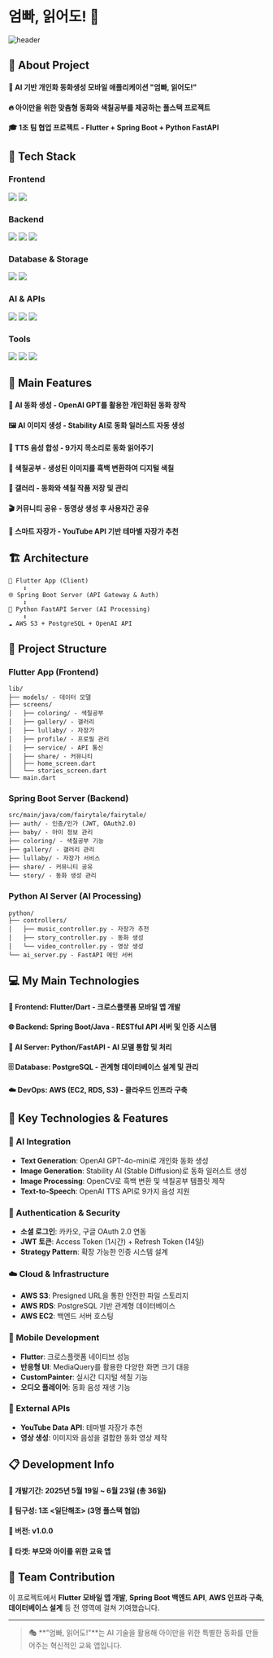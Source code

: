 # 엄빠, 읽어도! 📖

![header](https://capsule-render.vercel.app/api?type=waving&color=0:EEFF00,100:a82da8&height=300&section=header&text=Fairytale%20App%20%F0%9F%93%96)

## 👀 About Project
#### :raising_hand: AI 기반 개인화 동화생성 모바일 애플리케이션 "엄빠, 읽어도!"<br/>
#### :fire: 아이만을 위한 맞춤형 동화와 색칠공부를 제공하는 풀스택 프로젝트<br/>
#### :mortar_board: 1조 팀 협업 프로젝트 - Flutter + Spring Boot + Python FastAPI

## 🧱 Tech Stack

### Frontend
<!--Flutter-->
<img src="https://img.shields.io/badge/Flutter-02569B?style=flat-square&logo=flutter&logoColor=white"/>
<!--Dart-->
<img src="https://img.shields.io/badge/Dart-0175C2?style=flat-square&logo=dart&logoColor=white"/>

### Backend
<!--Spring Boot-->
<img src="https://img.shields.io/badge/Spring_Boot-6DB33F?style=flat-square&logo=spring-boot&logoColor=white"/>
<!--Python-->
<img src="https://img.shields.io/badge/Python-3776AB?style=flat-square&logo=python&logoColor=white"/>
<!--FastAPI-->
<img src="https://img.shields.io/badge/FastAPI-009688?style=flat-square&logo=FastAPI&logoColor=white"/>

### Database & Storage
<!--PostgreSQL-->
<img src="https://img.shields.io/badge/PostgreSQL-4169E1?style=flat-square&logo=postgresql&logoColor=white"/>
<!--Amazon AWS-->
<img src="https://img.shields.io/badge/Amazon_S3-FF9900?style=flat-square&logo=amazon-s3&logoColor=white"/>

### AI & APIs
<!--OpenAI-->
<img src="https://img.shields.io/badge/OpenAI-412991?style=flat-square&logo=openai&logoColor=white"/>
<!--Stability AI-->
<img src="https://img.shields.io/badge/Stability_AI-000000?style=flat-square&logo=stability-ai&logoColor=white"/>
<!--YouTube API-->
<img src="https://img.shields.io/badge/YouTube_API-FF0000?style=flat-square&logo=youtube&logoColor=white"/>

### Tools
<!--GitHub-->
<img src="https://img.shields.io/badge/GitHub-181717?style=flat-square&logo=github&logoColor=white"/>
<!--Notion-->
<img src="https://img.shields.io/badge/Notion-000000?style=flat-square&logo=notion&logoColor=white"/>
<!--Figma-->
<img src="https://img.shields.io/badge/Figma-F24E1E?style=flat-square&logo=figma&logoColor=white"/>

## 🌟 Main Features
#### 🎨 AI 동화 생성 - OpenAI GPT를 활용한 개인화된 동화 창작
#### 🖼️ AI 이미지 생성 - Stability AI로 동화 일러스트 자동 생성  
#### 🎵 TTS 음성 합성 - 9가지 목소리로 동화 읽어주기
#### 🎨 색칠공부 - 생성된 이미지를 흑백 변환하여 디지털 색칠
#### 📱 갤러리 - 동화와 색칠 작품 저장 및 관리
#### 🎬 커뮤니티 공유 - 동영상 생성 후 사용자간 공유
#### 🎵 스마트 자장가 - YouTube API 기반 테마별 자장가 추천

## 🏗️ Architecture
```
📱 Flutter App (Client)
    ↕️
🌐 Spring Boot Server (API Gateway & Auth)
    ↕️  
🧠 Python FastAPI Server (AI Processing)
    ↕️
☁️ AWS S3 + PostgreSQL + OpenAI API
```

## 📂 Project Structure

### Flutter App (Frontend)
```
lib/
├── models/ - 데이터 모델
├── screens/
│   ├── coloring/ - 색칠공부
│   ├── gallery/ - 갤러리  
│   ├── lullaby/ - 자장가
│   ├── profile/ - 프로필 관리
│   ├── service/ - API 통신
│   ├── share/ - 커뮤니티
│   ├── home_screen.dart
│   └── stories_screen.dart
└── main.dart
```

### Spring Boot Server (Backend)
```
src/main/java/com/fairytale/fairytale/
├── auth/ - 인증/인가 (JWT, OAuth2.0)
├── baby/ - 아이 정보 관리
├── coloring/ - 색칠공부 기능
├── gallery/ - 갤러리 관리
├── lullaby/ - 자장가 서비스
├── share/ - 커뮤니티 공유
└── story/ - 동화 생성 관리
```

### Python AI Server (AI Processing)
```
python/
├── controllers/
│   ├── music_controller.py - 자장가 추천
│   ├── story_controller.py - 동화 생성
│   └── video_controller.py - 영상 생성
└── ai_server.py - FastAPI 메인 서버
```

## 💻 My Main Technologies
#### 📱 **Frontend**: Flutter/Dart - 크로스플랫폼 모바일 앱 개발
#### 🌐 **Backend**: Spring Boot/Java - RESTful API 서버 및 인증 시스템  
#### 🧠 **AI Server**: Python/FastAPI - AI 모델 통합 및 처리
#### 🗄️ **Database**: PostgreSQL - 관계형 데이터베이스 설계 및 관리
#### ☁️ **DevOps**: AWS (EC2, RDS, S3) - 클라우드 인프라 구축

## 🚀 Key Technologies & Features

### 🧠 AI Integration
- **Text Generation**: OpenAI GPT-4o-mini로 개인화 동화 생성
- **Image Generation**: Stability AI (Stable Diffusion)로 동화 일러스트 생성
- **Image Processing**: OpenCV로 흑백 변환 및 색칠공부 템플릿 제작
- **Text-to-Speech**: OpenAI TTS API로 9가지 음성 지원

### 🔐 Authentication & Security
- **소셜 로그인**: 카카오, 구글 OAuth 2.0 연동
- **JWT 토큰**: Access Token (1시간) + Refresh Token (14일)
- **Strategy Pattern**: 확장 가능한 인증 시스템 설계

### ☁️ Cloud & Infrastructure
- **AWS S3**: Presigned URL을 통한 안전한 파일 스토리지
- **AWS RDS**: PostgreSQL 기반 관계형 데이터베이스
- **AWS EC2**: 백엔드 서버 호스팅

### 📱 Mobile Development
- **Flutter**: 크로스플랫폼 네이티브 성능
- **반응형 UI**: MediaQuery를 활용한 다양한 화면 크기 대응
- **CustomPainter**: 실시간 디지털 색칠 기능
- **오디오 플레이어**: 동화 음성 재생 기능

### 🎵 External APIs
- **YouTube Data API**: 테마별 자장가 추천
- **영상 생성**: 이미지와 음성을 결합한 동화 영상 제작

## 📋 Development Info
#### 📅 **개발기간**: 2025년 5월 19일 ~ 6월 23일 (총 36일)
#### 👥 **팀구성**: 1조 <일단해조> (3명 풀스택 협업)
#### 📱 **버전**: v1.0.0
#### 🎯 **타겟**: 부모와 아이를 위한 교육 앱

## 🤝 Team Contribution
이 프로젝트에서 **Flutter 모바일 앱 개발**, **Spring Boot 백엔드 API**, **AWS 인프라 구축**, **데이터베이스 설계** 등 전 영역에 걸쳐 기여했습니다.

---

> 🎭 **"엄빠, 읽어도!"**는 AI 기술을 활용해 아이만을 위한 특별한 동화를 만들어주는 혁신적인 교육 앱입니다.
